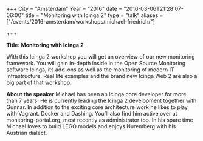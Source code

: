 +++
City = "Amsterdam"
Year = "2016"
date = "2016-03-06T21:28:07-06:00"
title = "Monitoring with Icinga 2"
type = "talk"
aliases = ["/events/2016-amsterdam/workshops/michael-friedrich/"]

+++

<div class="span-15  ">
  <div class="span-15  last ">
  <p><strong>Title: Monitoring with Icinga 2</strong>

</p>

<p>
With this Icinga 2 workshop you will get an overview of our new monitoring framework. You will gain in-depth inside in the Open Source Monitoring software Icinga, its add-ons as well as the monitoring of modern IT infrastructure. Real life examples and the brand new Icinga Web 2 are also a big part of that workshop.

</p>

<p><strong>About the speaker</strong>
Michael has been an Icinga core developer for more than 7 years. He is currently leading the Icinga 2 development together with Gunnar. In addition to the exciting core architecture work he likes to play with Vagrant. Docker and Dashing. You’ll also find him active over at monitoring-portal.org, most recently as administrator too. In his spare time Michael loves to build LEGO models and enjoys Nuremberg with his Austrian dialect.


</p>

  </div>
</div>
